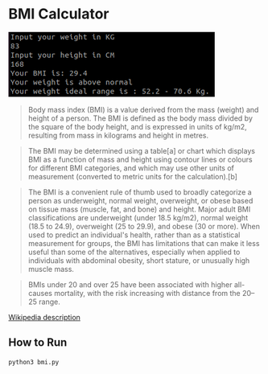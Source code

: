 # BMI Calculator

![MBI Image](https://github.com/lexisvar/bmi-calculator/blob/main/img/bmi.png?raw=true)

> Body mass index (BMI) is a value derived from the mass (weight) and height of a person. The BMI is defined as the body mass divided by the square of the body height, and is expressed in units of kg/m2, resulting from mass in kilograms and height in metres.

> The BMI may be determined using a table[a] or chart which displays BMI as a function of mass and height using contour lines or colours for different BMI categories, and which may use other units of measurement (converted to metric units for the calculation).[b]

> The BMI is a convenient rule of thumb used to broadly categorize a person as underweight, normal weight, overweight, or obese based on tissue mass (muscle, fat, and bone) and height. Major adult BMI classifications are underweight (under 18.5 kg/m2), normal weight (18.5 to 24.9), overweight (25 to 29.9), and obese (30 or more). When used to predict an individual's health, rather than as a statistical measurement for groups, the BMI has limitations that can make it less useful than some of the alternatives, especially when applied to individuals with abdominal obesity, short stature, or unusually high muscle mass.

> BMIs under 20 and over 25 have been associated with higher all-causes mortality, with the risk increasing with distance from the 20–25 range.

[Wikipedia description](https://en.wikipedia.org/wiki/Body_mass_index "Wikipedia description")



## How to Run

```bash
python3 bmi.py
```